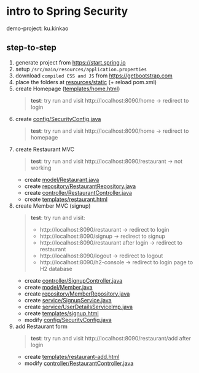 # intro to Spring Security

demo-project: ku.kinkao

## step-to-step

1. generate project from https://start.spring.io
2. setup `/src/main/resources/application.properties`
3. download `compiled CSS and JS` from https://getbootstrap.com
4. place the folders at [resources/static](src/main/resources/static) (+ reload pom.xml)
5. create Homepage ([templates/home.html](src/main/resources/templates/home.html))
   <!--run on vscode: ~/KinkaoApplication.java -> toolbar -> run -> run java -->
   > **test**: try run and visit http://localhost:8090/home -> redirect to login
6. create [config/SecurityConfig.java](src/main/java/ku/kinkao/config/SecurityConfig.java)
   > **test**: try run and visit http://localhost:8090/home -> redirect to homepage
7. create Restaurant MVC
   > **test**: try run and visit http://localhost:8090/restaurant -> not working
   - create [model/Restaurant.java](src/main/java/ku/kinkao/model/Restaurant.java)
   - create [repository/RestaurantRepository.java](src/main/java/ku/kinkao/repository/RestaurantRepository.java)
   - create [controller/RestaurantController.java](src/main/java/ku/kinkao/controller/RestaurantController.java)
   - create [templates/restaurant.html](src/main/resources/templates/restaurant.html)
8. create Member MVC (signup)
   > **test**: try run and visit:
   >
   > - http://localhost:8090/restaurant -> redirect to login
   > - http://localhost:8090/signup -> redirect to signup
   > - http://localhost:8090/restaurant after login -> redirect to restaurant
   > - http://localhost:8090/logout -> redirect to logout
   > - http://localhost:8090/h2-console -> redirect to login page to H2 database
   - create [controller/SignupController.java](src/main/java/ku/kinkao/controller/SignupController.java)
   - create [model/Member.java](src/main/java/ku/kinkao/model/Member.java)
   - create [repository/MemberRepository.java](src/main/java/ku/kinkao/repository/MemberRepository.java)
   - create [service/SignupService.java](src/main/java/ku/kinkao/service/SignupService.java)
   - create [service/UserDetailsServiceImp.java](src/main/java/ku/kinkao/service/UserDetailsServiceImp.java)
   - create [templates/signup.html](src/main/resources/templates/signup.html)
   - modify [config/SecurityConfig.java](src/main/java/ku/kinkao/config/SecurityConfig.java)
9. add Restaurant form
   > **test**: try run and visit http://localhost:8090/restaurant/add after login
   - create [templates/restaurant-add.html](src/main/resources/templates/restaurant-add.html)
   - modify [controller/RestaurantController.java](src/main/java/ku/kinkao/controller/RestaurantController.java)
